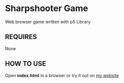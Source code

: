# Sharpshooter Game
Web browser game written with p5 Library

REQUIRES
-----------------
None

HOW TO USE
-----------------
Open **index.html** in a browser or try it out on [my website](https://www.briangood.dev/)

